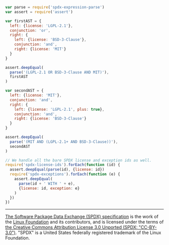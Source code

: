 ```javascript
var parse = require('spdx-expression-parse')
var assert = require('assert')

var firstAST = {
  left: {license: 'LGPL-2.1'},
  conjunction: 'or',
  right: {
    left: {license: 'BSD-3-Clause'},
    conjunction: 'and',
    right: {license: 'MIT'}
  }
}

assert.deepEqual(
  parse('(LGPL-2.1 OR BSD-3-Clause AND MIT)'),
  firstAST
)

var secondAST = {
  left: {license: 'MIT'},
  conjunction: 'and',
  right: {
    left: {license: 'LGPL-2.1', plus: true},
    conjunction: 'and',
    right: {license: 'BSD-3-Clause'}
  }
}

assert.deepEqual(
  parse('(MIT AND (LGPL-2.1+ AND BSD-3-Clause))'),
  secondAST
)

// We handle all the bare SPDX license and exception ids as well.
require('spdx-license-ids').forEach(function (id) {
  assert.deepEqual(parse(id), {license: id})
  require('spdx-exceptions').forEach(function (e) {
    assert.deepEqual(
      parse(id + ' WITH ' + e),
      {license: id, exception: e}
    )
  })
})
```

---

[The Software Package Data Exchange (SPDX) specification](http://spdx.org) is the work of the [Linux Foundation](http://www.linuxfoundation.org) and its contributors, and is licensed under the terms of [the Creative Commons Attribution License 3.0 Unported (SPDX: "CC-BY-3.0")](http://spdx.org/licenses/CC-BY-3.0). "SPDX" is a United States federally registered trademark of the Linux Foundation.
